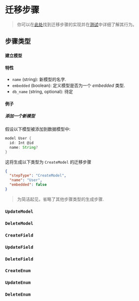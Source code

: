 # 迁移步骤

> 你可以在[此处](https://github.com/prisma/prisma/blob/alpha/server/prisma-rs/migration-engine/connectors/migration-connector/tests/steps_tests.rs)找到迁移步骤的实现并在[测试](https://github.com/prisma/prisma/blob/alpha/server/prisma-rs/migration-engine/connectors/migration-connector/tests/steps_tests.rs)中详细了解其行为。

## 步骤类型

### `建立模型`

#### 特性

- `name` (string): 新模型的名字.
- `embedded` (boolean): 定义模型是否为一个 _embedded_ 类型.
- `db_name` (string, optional): 待定

#### 例子

##### 添加一个新模型

假设以下模型被添加到数据模型中:

```groovy
model User {
  id: Int @id
  name: String?
}
```

这将生成以下类型为 `CreateModel` 的迁移步骤

```json
{
  "stepType": "CreateModel",
  "name": "User",
  "embedded": false
}
```

> 为简洁起见，省略了其他步骤类型的生成步骤.

### `UpdateModel`

### `DeleteModel`

### `CreateField`

### `UpdateField`

### `DeleteField`

### `CreateEnum`

### `UpdateEnum`

### `DeleteEnum`
